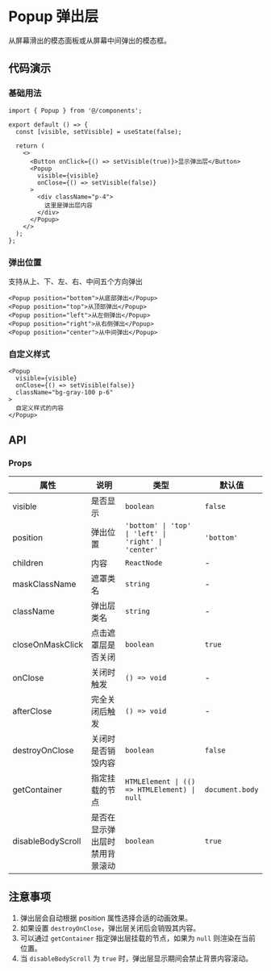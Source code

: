 # Popup 弹出层

从屏幕滑出的模态面板或从屏幕中间弹出的模态框。

## 代码演示

### 基础用法

```tsx
import { Popup } from '@/components';

export default () => {
  const [visible, setVisible] = useState(false);

  return (
    <>
      <Button onClick={() => setVisible(true)}>显示弹出层</Button>
      <Popup
        visible={visible}
        onClose={() => setVisible(false)}
      >
        <div className="p-4">
          这里是弹出层内容
        </div>
      </Popup>
    </>
  );
};
```

### 弹出位置

支持从上、下、左、右、中间五个方向弹出

```tsx
<Popup position="bottom">从底部弹出</Popup>
<Popup position="top">从顶部弹出</Popup>
<Popup position="left">从左侧弹出</Popup>
<Popup position="right">从右侧弹出</Popup>
<Popup position="center">从中间弹出</Popup>
```

### 自定义样式

```tsx
<Popup
  visible={visible}
  onClose={() => setVisible(false)}
  className="bg-gray-100 p-6"
>
  自定义样式的内容
</Popup>
```

## API

### Props

| 属性 | 说明 | 类型 | 默认值 |
| --- | --- | --- | --- |
| visible | 是否显示 | `boolean` | `false` |
| position | 弹出位置 | `'bottom' \| 'top' \| 'left' \| 'right' \| 'center'` | `'bottom'` |
| children | 内容 | `ReactNode` | - |
| maskClassName | 遮罩类名 | `string` | - |
| className | 弹出层类名 | `string` | - |
| closeOnMaskClick | 点击遮罩层是否关闭 | `boolean` | `true` |
| onClose | 关闭时触发 | `() => void` | - |
| afterClose | 完全关闭后触发 | `() => void` | - |
| destroyOnClose | 关闭时是否销毁内容 | `boolean` | `false` |
| getContainer | 指定挂载的节点 | `HTMLElement \| (() => HTMLElement) \| null` | `document.body` |
| disableBodyScroll | 是否在显示弹出层时禁用背景滚动 | `boolean` | `true` |

## 注意事项

1. 弹出层会自动根据 position 属性选择合适的动画效果。
2. 如果设置 `destroyOnClose`，弹出层关闭后会销毁其内容。
3. 可以通过 `getContainer` 指定弹出层挂载的节点，如果为 `null` 则渲染在当前位置。
4. 当 `disableBodyScroll` 为 `true` 时，弹出层显示期间会禁止背景内容滚动。
